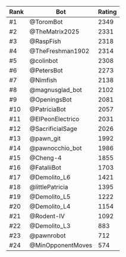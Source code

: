 Rank|Bot|Rating
---|---|---
#1|@ToromBot|2349
#2|@TheMatrix2025|2331
#3|@RaspFish|2318
#4|@TheFreshman1902|2314
#5|@colinbot|2308
#6|@PetersBot|2273
#7|@Nimfish|2138
#8|@magnusglad_bot|2102
#9|@OpeningsBot|2081
#10|@PatriciaBot|2057
#11|@ElPeonElectrico|2031
#12|@SacrificialSage|2026
#13|@pawn_git|1992
#14|@pawnocchio_bot|1986
#15|@Cheng-4|1855
#16|@FataliiBot|1703
#17|@Demolito_L6|1421
#18|@littlePatricia|1395
#19|@Demolito_L5|1222
#20|@Demolito_L4|1154
#21|@Rodent-IV|1092
#22|@Demolito_L3|883
#23|@pawnrobot|712
#24|@MinOpponentMoves|574
